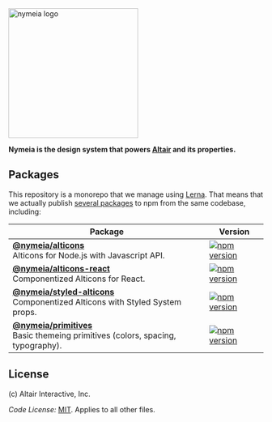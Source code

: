 <img src="https://user-images.githubusercontent.com/1258/88602192-1d2cd200-d027-11ea-8950-230a0fa84bf4.png" alt="nymeia logo" width="256" />

**Nymeia is the design system that powers [Altair](https://altair.tv) and its properties.**

## Packages

This repository is a monorepo that we manage using [Lerna](https://github.com/lerna/lerna). That means that we actually publish [several packages](/packages) to npm from the same codebase, including:

| Package                                                                                                        | Version                                                                                                                           |
| -------------------------------------------------------------------------------------------------------------- | --------------------------------------------------------------------------------------------------------------------------------- |
| **[@nymeia/alticons](/packages/alticons-node)**<br />Alticons for Node.js with Javascript API.                 | [![npm version](https://img.shields.io/npm/v/@nymeia/alticons.svg)](https://www.npmjs.org/package/@nymeia/alticons)               | 
| **[@nymeia/alticons-react](/packages/alticons-react)**<br />Componentized Alticons for React.                  | [![npm version](https://img.shields.io/npm/v/@nymeia/alticons-react.svg)](https://www.npmjs.org/package/@nymeia/alticons-react)   |
| **[@nymeia/styled-alticons](/packages/alticons-styled)**<br />Componentized Alticons with Styled System props. | [![npm version](https://img.shields.io/npm/v/@nymeia/styled-alticons.svg)](https://www.npmjs.org/package/@nymeia/styled-alticons) |
| **[@nymeia/primitives](/packages/primitives)**<br />Basic themeing primitives (colors, spacing, typography).   | [![npm version](https://img.shields.io/npm/v/@nymeia/primitives.svg)](https://www.npmjs.org/package/@nymeia/primitives)           |


## License

(c) Altair Interactive, Inc.

_Code License:_ [MIT](./LICENSE). Applies to all other files.
